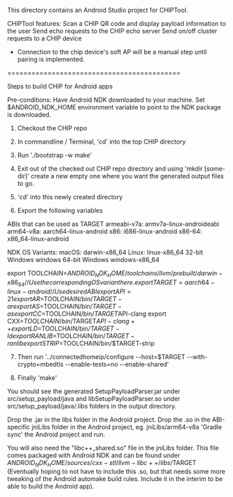 This directory contains an Android Studio project for CHIPTool.

CHIPTool features: Scan a CHIP QR code and display payload information to the
user Send echo requests to the CHIP echo server Send on/off cluster requests to
a CHIP device

-   Connection to the chip device's soft AP will be a manual step until pairing
    is implemented.

===========================================

Steps to build CHIP for Android apps

Pre-conditions: Have Android NDK downloaded to your machine. Set
\$ANDROID_NDK_HOME environment variable to point to the NDK package is
downloaded.

1. Checkout the CHIP repo

2. In commandline / Terminal, 'cd' into the top CHIP directory

3. Run './bootstrap -w make'

4. Exit out of the checked out CHIP repo directory and using 'mkdir [some-dir]'
   create a new empty one where you want the generated output files to go.

5. 'cd' into this newly created directory

6. Export the following variables

ABIs that can be used as TARGET armeabi-v7a: armv7a-linux-androideabi arm64-v8a:
aarch64-linux-android x86: i686-linux-android x86-64: x86_64-linux-android

NDK OS Variants: macOS: darwin-x86_64 Linux: linux-x86_64 32-bit Windows windows
64-bit Windows windows-x86_64

export
TOOLCHAIN=$ANDROID_NDK_HOME/toolchains/llvm/prebuilt/darwin-x86_64 // Use the corresponding OS variant here.
export TARGET=aarch64-linux-android // Use desired ABI
export API=21
export AR=$TOOLCHAIN/bin/$TARGET-ar
export AS=$TOOLCHAIN/bin/$TARGET-as
export CC=$TOOLCHAIN/bin/$TARGET$API-clang
export
CXX=$TOOLCHAIN/bin/$TARGET$API-clang++
export LD=$TOOLCHAIN/bin/$TARGET-ld
export RANLIB=$TOOLCHAIN/bin/$TARGET-ranlib
export STRIP=$TOOLCHAIN/bin/\$TARGET-strip

7. Then run '../connectedhomeip/configure --host=\$TARGET --with-crypto=mbedtls
   --enable-tests=no --enable-shared'

8. Finally 'make'

You should see the generated SetupPayloadParser.jar under src/setup_payload/java
and libSetupPayloadParser.so under src/setup_payload/java/.libs folders in the
output directory.

Drop the .jar in the libs folder in the Android project. Drop the .so in the
ABI-specific jniLibs folder in the Android project, eg. jniLibs/arm64-v8a
'Gradle sync' the Android project and run.

You will also need the "libc++\_shared.so" file in the jniLibs folder. This file
comes packaged with Android NDK and can be found under
$ANDROID_NDK_HOME/sources/cxx-stl/llvm-libc++/libs/$TARGET (Eventually hoping to
not have to include this .so, but that needs some more tweaking of the Android
automake build rules. Include it in the interim to be able to build the Android
app).
